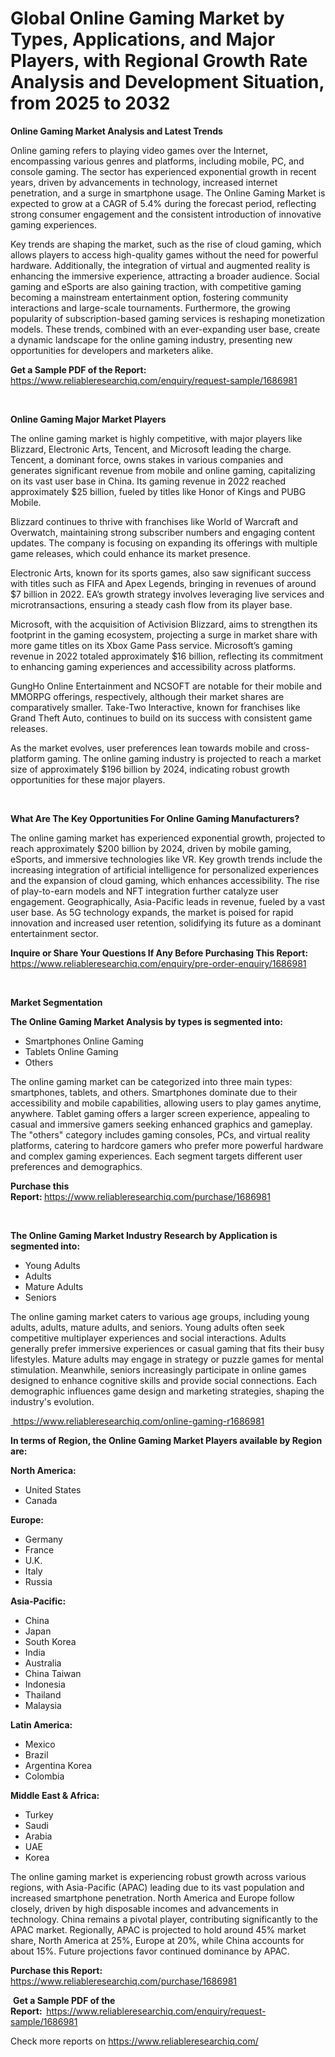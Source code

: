 <p><h1>Global Online Gaming Market by Types, Applications, and Major Players, with Regional Growth Rate Analysis and Development Situation, from 2025 to 2032</h1></p><p><strong>Online Gaming Market Analysis and Latest Trends</strong></p>
<p><p>Online gaming refers to playing video games over the Internet, encompassing various genres and platforms, including mobile, PC, and console gaming. The sector has experienced exponential growth in recent years, driven by advancements in technology, increased internet penetration, and a surge in smartphone usage. The Online Gaming Market is expected to grow at a CAGR of 5.4% during the forecast period, reflecting strong consumer engagement and the consistent introduction of innovative gaming experiences.</p><p>Key trends are shaping the market, such as the rise of cloud gaming, which allows players to access high-quality games without the need for powerful hardware. Additionally, the integration of virtual and augmented reality is enhancing the immersive experience, attracting a broader audience. Social gaming and eSports are also gaining traction, with competitive gaming becoming a mainstream entertainment option, fostering community interactions and large-scale tournaments. Furthermore, the growing popularity of subscription-based gaming services is reshaping monetization models. These trends, combined with an ever-expanding user base, create a dynamic landscape for the online gaming industry, presenting new opportunities for developers and marketers alike.</p></p>
<p><strong>Get a Sample PDF of the Report:&nbsp;</strong> <a href="https://www.reliableresearchiq.com/enquiry/request-sample/1686981?utm_campaign=2297&utm_medium=2&utm_source=Github&utm_content=ia&utm_term=09032025&utm_id=online-gaming">https://www.reliableresearchiq.com/enquiry/request-sample/1686981</a></p>
<p>&nbsp;</p>
<p><strong>Online Gaming Major Market Players</strong></p>
<p><p>The online gaming market is highly competitive, with major players like Blizzard, Electronic Arts, Tencent, and Microsoft leading the charge. Tencent, a dominant force, owns stakes in various companies and generates significant revenue from mobile and online gaming, capitalizing on its vast user base in China. Its gaming revenue in 2022 reached approximately $25 billion, fueled by titles like Honor of Kings and PUBG Mobile.</p><p>Blizzard continues to thrive with franchises like World of Warcraft and Overwatch, maintaining strong subscriber numbers and engaging content updates. The company is focusing on expanding its offerings with multiple game releases, which could enhance its market presence.</p><p>Electronic Arts, known for its sports games, also saw significant success with titles such as FIFA and Apex Legends, bringing in revenues of around $7 billion in 2022. EA’s growth strategy involves leveraging live services and microtransactions, ensuring a steady cash flow from its player base.</p><p>Microsoft, with the acquisition of Activision Blizzard, aims to strengthen its footprint in the gaming ecosystem, projecting a surge in market share with more game titles on its Xbox Game Pass service. Microsoft’s gaming revenue in 2022 totaled approximately $16 billion, reflecting its commitment to enhancing gaming experiences and accessibility across platforms.</p><p>GungHo Online Entertainment and NCSOFT are notable for their mobile and MMORPG offerings, respectively, although their market shares are comparatively smaller. Take-Two Interactive, known for franchises like Grand Theft Auto, continues to build on its success with consistent game releases.</p><p>As the market evolves, user preferences lean towards mobile and cross-platform gaming. The online gaming industry is projected to reach a market size of approximately $196 billion by 2024, indicating robust growth opportunities for these major players.</p></p>
<p>&nbsp;</p>
<p><strong>What Are The Key Opportunities For Online Gaming Manufacturers?</strong></p>
<p><p>The online gaming market has experienced exponential growth, projected to reach approximately $200 billion by 2024, driven by mobile gaming, eSports, and immersive technologies like VR. Key growth trends include the increasing integration of artificial intelligence for personalized experiences and the expansion of cloud gaming, which enhances accessibility. The rise of play-to-earn models and NFT integration further catalyze user engagement. Geographically, Asia-Pacific leads in revenue, fueled by a vast user base. As 5G technology expands, the market is poised for rapid innovation and increased user retention, solidifying its future as a dominant entertainment sector.</p></p>
<p><strong>Inquire or Share Your Questions If Any Before Purchasing This Report:</strong> <a href="https://www.reliableresearchiq.com/enquiry/pre-order-enquiry/1686981?utm_campaign=2297&utm_medium=2&utm_source=Github&utm_content=ia&utm_term=09032025&utm_id=online-gaming">https://www.reliableresearchiq.com/enquiry/pre-order-enquiry/1686981</a></p>
<p>&nbsp;</p>
<p><strong>Market Segmentation</strong></p>
<p><strong>The Online Gaming Market Analysis by types is segmented into:</strong></p>
<p><ul><li>Smartphones Online Gaming</li><li>Tablets Online Gaming</li><li>Others</li></ul></p>
<p><p>The online gaming market can be categorized into three main types: smartphones, tablets, and others. Smartphones dominate due to their accessibility and mobile capabilities, allowing users to play games anytime, anywhere. Tablet gaming offers a larger screen experience, appealing to casual and immersive gamers seeking enhanced graphics and gameplay. The "others" category includes gaming consoles, PCs, and virtual reality platforms, catering to hardcore gamers who prefer more powerful hardware and complex gaming experiences. Each segment targets different user preferences and demographics.</p></p>
<p><strong>Purchase this Report:&nbsp;</strong><a href="https://www.reliableresearchiq.com/purchase/1686981?utm_campaign=2297&utm_medium=2&utm_source=Github&utm_content=ia&utm_term=09032025&utm_id=online-gaming">https://www.reliableresearchiq.com/purchase/1686981</a></p>
<p>&nbsp;</p>
<p><strong>The Online Gaming Market Industry Research by Application is segmented into:</strong></p>
<p><ul><li>Young Adults</li><li>Adults</li><li>Mature Adults</li><li>Seniors</li></ul></p>
<p><p>The online gaming market caters to various age groups, including young adults, adults, mature adults, and seniors. Young adults often seek competitive multiplayer experiences and social interactions. Adults generally prefer immersive experiences or casual gaming that fits their busy lifestyles. Mature adults may engage in strategy or puzzle games for mental stimulation. Meanwhile, seniors increasingly participate in online games designed to enhance cognitive skills and provide social connections. Each demographic influences game design and marketing strategies, shaping the industry's evolution.</p></p>
<p><a href="https://www.reliableresearchiq.com/online-gaming-r1686981?utm_campaign=2297&utm_medium=2&utm_source=Github&utm_content=ia&utm_term=09032025&utm_id=online-gaming">&nbsp;https://www.reliableresearchiq.com/online-gaming-r1686981</a></p>
<p><strong>In terms of Region, the Online Gaming Market Players available by Region are:</strong></p>
<p>
    <p> <strong> North America: </strong>
        <ul>
            <li>United States</li>
            <li>Canada</li>
        </ul>
        </p> 
    <p> <strong> Europe: </strong>
        <ul>
            <li>Germany</li>
            <li>France</li>
            <li>U.K.</li>
            <li>Italy</li>
            <li>Russia</li>
        </ul>
        </p> 
    <p> <strong> Asia-Pacific: </strong>
        <ul>
            <li>China</li>
            <li>Japan</li>
            <li>South Korea</li>
            <li>India</li>
            <li>Australia</li>
            <li>China Taiwan</li>
            <li>Indonesia</li>
            <li>Thailand</li>
            <li>Malaysia</li>
        </ul>
        </p> 
    <p> <strong> Latin America: </strong>
        <ul>
            <li>Mexico</li>
            <li>Brazil</li>
            <li>Argentina Korea</li>
            <li>Colombia</li>
        </ul>
        </p> 
    <p> <strong> Middle East & Africa: </strong>
        <ul>
            <li>Turkey</li>
            <li>Saudi</li>
            <li>Arabia</li>
            <li>UAE</li>
            <li>Korea</li>
        </ul>
    </p>
    </p>
<p><p>The online gaming market is experiencing robust growth across various regions, with Asia-Pacific (APAC) leading due to its vast population and increased smartphone penetration. North America and Europe follow closely, driven by high disposable incomes and advancements in technology. China remains a pivotal player, contributing significantly to the APAC market. Regionally, APAC is projected to hold around 45% market share, North America at 25%, Europe at 20%, while China accounts for about 15%. Future projections favor continued dominance by APAC.</p></p>
<p><strong>Purchase this Report: </strong><a href="https://www.reliableresearchiq.com/purchase/1686981?utm_campaign=2297&utm_medium=2&utm_source=Github&utm_content=ia&utm_term=09032025&utm_id=online-gaming">https://www.reliableresearchiq.com/purchase/1686981</a></p>
<p>&nbsp;<strong>Get a Sample PDF of the Report:&nbsp;&nbsp;</strong><a href="https://www.reliableresearchiq.com/enquiry/request-sample/1686981?utm_campaign=2297&utm_medium=2&utm_source=Github&utm_content=ia&utm_term=09032025&utm_id=online-gaming">https://www.reliableresearchiq.com/enquiry/request-sample/1686981</a></p>
<p><strong></strong></p>
<p>Check more reports on <a href="https://www.reliableresearchiq.com/?utm_campaign=2297&utm_medium=2&utm_source=Github&utm_content=ia&utm_term=09032025&utm_id=online-gaming">https://www.reliableresearchiq.com/</a></p>
